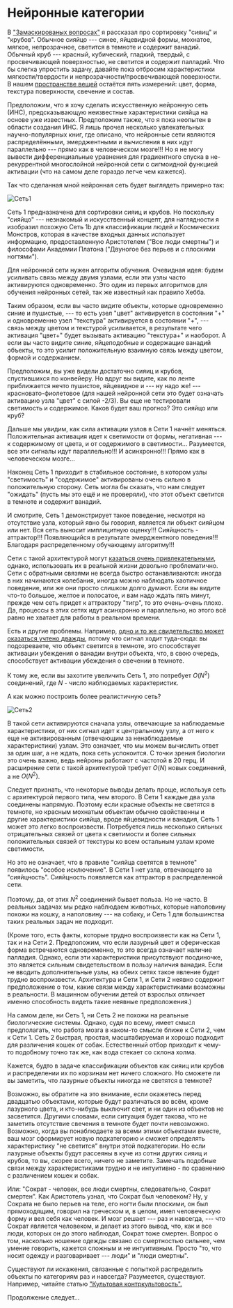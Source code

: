 # Нейронные категории
В   ["Замаскированых вопросах"](http://lesswrong.ru/w/%D0%97%D0%B0%D0%BC%D0%B0%D1%81%D0%BA%D0%B8%D1%80%D0%BE%D0%B2%D0%B0%D0%BD%D1%8B%D0%B5_%D0%B2%D0%BE%D0%BF%D1%80%D0%BE%D1%81%D1%8B)  я рассказал про сортировку "сияиц" и "крубов". Обычное сияйцо --- синее, яйцевидной формы, мохнатое, мягкое, непрозрачное, светится в темноте и содержит ванадий. Обычный круб --- красный, кубический, гладкий, твердый, с просвечивающей поверхностью, не светится и содержит палладий. Что бы слегка упростить задачу, давайте пока отбросим характеристики мягкости/твердости и непрозрачности/просвечивающей поверхности. В нашем [пространстве вещей](http://lesswrong.ru/w/%D0%9A%D0%BB%D0%B0%D1%81%D1%82%D0%B5%D1%80%D0%BD%D0%B0%D1%8F_%D1%81%D1%82%D1%80%D1%83%D0%BA%D1%82%D1%83%D1%80%D0%B0_%D0%BF%D1%80%D0%BE%D1%81%D1%82%D1%80%D0%B0%D0%BD%D1%81%D1%82%D0%B2%D0%B0_%D0%B2%D0%B5%D1%89%D0%B5%D0%B9) остаётся пять измерений: цвет, форма, текстура поверхности, свечение и состав.

Предположим, что я хочу сделать искусственную нейронную сеть (ИНС), предсказывающую неизвестные характеристики сияйца на основе уже известных. Предположим также, что я пока неопытен в области создания ИНС. Я лишь прочел несколько увлекательных научно-популярных книг, где описано, что нейронные сети являются распределёнными, эмерджентными и вычисления в них идут параллельно --- прямо как в человеческом мозге!!! Но я не могу вывести дифференциальные уравнения для градиентного спуска в не-рекуррентной многослойной нейронной сети с сигмоидной функцией активации (что на самом деле гораздо легче чем кажется).

Так что сделанная мной нейронная сеть будет выглядеть примерно так:

<img src="/sites/default/files/illustrations/neural_categories1.png" alt="Сеть1" />

Сеть 1 предназначена для сортировки сияиц и крубов. Но поскольку "сияйцо" --- незнакомый и искусственный концепт, для наглядности я изобразил похожую Сеть 1b для классификации людей и Космических Монстров, которая в качестве входных данных использует информацию, предоставленную Аристотелем ("Все люди смертны") и философами Академии Платона ("Двуногое без перьев и с плоскими ногтями").

Для нейронной сети нужен алгоритм обучения. Очевидная идея: будем усиливать связь между двумя узлами, если эти узлы часто активируются одновременно. Это один из первых алгоритмов для обучения нейронных сетей, так же известный как правило Хебба.

Таким образом, если вы часто видите объекты, которые одновременно синие и пушистые, --- то есть узел "цвет" активируется в состоянии "+" и одновременно узел "текстура" активируется в состоянии "+", --- связь между цветом и текстурой усиливается, в результате чего активация "цвет+" будет вызывать активацию "текстура+" и наоборот. А если вы часто видите синие, яйцеподобные и содержащие ванадий объекты, то это усилит положительную взаимную связь между цветом, формой и содержанием. 

Предположим, вы уже видели достаточно сияиц и крубов, спустившихся по конвейеру. Но вдруг вы видите, как по ленте приближается нечто пушистое, яйцевидное и --- ну надо же! ---красновато-фиолетовое (для нашей нейронной сети это будет означать активацию узла "цвет" с силой -2/3). Вы еще не тестировали светимость и содержимое. Каков будет ваш прогноз? Это сияйцо или круб?

Дальше мы увидим, как сила активации узлов в Сети 1 начнёт меняться. Положительная активация идет к светимости от формы, негативная --- к содержимому от цвета, и от содержимого в светимости... Разумеется, все эти сигналы идут параллельно!!! И асинхронно!!! Прямо как в человеческом мозге...

Наконец Сеть 1 приходит в стабильное состояние, в котором узлы "светимость" и "содержимое" активированы очень сильно в положительную сторону. Сеть могла бы сказать, что нам следует "ожидать" (пусть мы это ещё и не проверяли), что этот объект светится в темноте и содержит ванадий.

И смотрите, Сеть 1 демонстрирует такое поведение, несмотря на отсутствие узла, который явно бы говорил, является ли объект сияйцом или нет. Вся сеть выносит имплицитную оценку!!! Сияйцность - аттрактор!!! Появляющийся в результате эмерджентного поведения!!! Благодаря распределенному обучающему алгоритму!!!

Сети с такой архитектурой могут  [казаться очень привлекательными](http://thedailywtf.com/articles/No%2c_We_Need_a_Neural_Network), однако, использовать их в реальной жизни довольно проблематично. Сети с обратными связями не всегда быстро останавливаются: иногда в них начинаются колебания, иногда можно наблюдать хаотичное поведение, или же они просто слишком долго думают. Если вы видите что-то большое, желтое и полосатое, и вам надо ждать пять минут, прежде чем сеть придет к аттрактору "тигр", то это очень-очень плохо. Да, процессы в этих сетях идут асинхронно и параллельно, но этого всё равно не хватает для работы в реальном времени.

Есть и другие проблемы. Например, [одно и то же свидетельство может оказаться учтено дважды](http://lesswrong.ru/w/%D0%9B%D0%B6%D0%B5%D0%BF%D1%80%D0%B8%D1%87%D0%B8%D0%BD%D0%BD%D0%BE%D1%81%D1%82%D1%8C), потому что сигнал ходит туда-сюда: вы подозреваете, что объект светится в темноте, это способствует активации убеждения о ванадии внутри объекта, что, в свою очередь, способствует активации убеждения о свечении в темноте.

К тому же, если вы захотите увеличить Сеть 1, это потребует $O(N^2)$ соединений, где $N$ - число наблюдаемых характеристик.

А как можно построить более реалистичную сеть?

<img src="/sites/default/files/illustrations/neural_categories2.png" alt="Сеть2" />

В такой сети активируются сначала узлы, отвечающие за наблюдаемые характеристики, от них сигнал идет к центральному узлу, а от него к еще не активированным (отвечающим за ненаблюдаемые характеристики) узлам. Это означает, что мы можем вычислить ответ за один шаг, а не ждать, пока сеть успокоится. С точки зрения биологии это очень важно, ведь нейроны работают с частотой в 20 герц. И расширение сети с такой архитектурой требует $O(N)$ новых соединений, а не $O(N^2)$.

Следует признать, что некоторые выводы делать проще, используя сеть с архитектурой первого типа, чем второго. В Сети 1 каждые два узла соединены напрямую. Поэтому если красные объекты не светятся в темноте, но красным мохнатым объектам обычно свойственны и другие характеристики сияйца, вроде яйцевидности и ванадия, Сеть 1 может это легко воспроизвести. Потребуется лишь несколько сильных отрицательных связей от цвета к светимости и более сильных положительных связей от текстуры ко всем остальным узлам кроме светимости.

Но это не означает, что в правиле "сияйца светятся в темноте" появилось "особое исключение". В Сети 1 нет узла, отвечающего за "сияйцность". Сияйцность появляется как аттрактор в распределенной сети.

Поэтому, да, от этих $N^2$ соединений бывает польза. Но не часто. В реальных задачах мы редко наблюдаем животных, которые наполовину похожи на кошку, а наполовину --- на собаку, и Сеть 1 для большинства таких реальных задач не подходит.

(Кроме того, есть факты, которые трудно воспроизвести как на Сети 1, так и на Сети 2. Предположим, что если лазурный цвет и сферическая форма встречаются одновременно, то это всегда означает наличие палладия. Однако, если эти характеристики присутствуют поодиночке, это является сильным свидетельством в пользу наличия ванадия. Если не вводить дополнительные узлы, на обеих сетях такое явление будет трудно воспроизвести. Архитектура и Сети 1, и Сети 2 неявно содержит предположение о том, какие связи между характеристиками возможны в реальности. В машинном обучении детей от взрослых отличает именно способность видеть такие неявные предположения.)

На самом деле, ни Сеть 1, ни Сеть 2 не похожи на реальные биологические системы. Однако, судя по всему, имеет смысл предполагать, что работа мозга в каком-то смысле ближе к Сети 2, чем к Сети 1. Сеть 2 быстрая, простая, масштабируемая и хорошо подходит для различения кошек от собак. Естественный отбор приходит к чему-то подобному точно так же, как вода стекает со склона холма.

Кажется, будто в задаче классификации объектов как сияиц или крубов и распределении их по корзинам нет ничего сложного. Но сможете ли вы заметить, что лазурные объекты никогда не светятся в темноте?

Возможно, вы обратите на это внимание, если окажетесь перед двадцатью объектами, которые будут различаться во всём, кроме лазурного цвета, и кто-нибудь выключит свет, и ни один из объектов не засветится. Другими словами, если ситуация будет такова, что не заметить отсутствие свечения в темноте будет почти невозможно. Возможно, когда вы понаблюдаете за всеми этими объектами вместе, ваш мозг сформирует новую подкатегорию и сможет определять характеристику "не светится" внутри этой подкатегории. Но если лазурные объекты будут рассеяны в куче из сотни других сияиц и крубов, то вы, скорее всего, ничего не заметите. Замечать подобные связи между характеристиками трудно и не интуитивно - по сравнению с различением кошек и собак.

Или: "Сократ - человек, все люди смертны, следовательно, Сократ смертен". Как Аристотель узнал, что Сократ был человеком? Ну, у Сократа не было перьев на теле, его ногти были плоскими, он был прямоходящим, говорил на греческом и, в целом, имел человеческую форму и вел себя как человек. И мозг решает --- раз и навсегда, --- что Сократ является человеком, и делает из этого вывод, что, как и все люди, которых он до этого наблюдал, Сократ тоже смертен. Вопрос о том, насколько ношение одежды связано со смертностью сильнее, чем умение говорить, кажется сложным и не интуитивным. Просто "то, что носит одежду и разговаривает --- люди" и "люди смертны".

Существуют ли искажения, связанные с попыткой распределить объекты по категориям раз и навсегда? Разумеется, существуют. Например, читайте статью ["Культовая контркультовость".](http://lesswrong.ru/w/%D0%9A%D1%83%D0%BB%D1%8C%D1%82%D0%BE%D0%B2%D0%B0%D1%8F_%D0%BA%D0%BE%D0%BD%D1%82%D1%80%D0%BA%D1%83%D0%BB%D1%8C%D1%82%D0%BE%D0%B2%D0%BE%D1%81%D1%82%D1%8C)

Продолжение следует...
